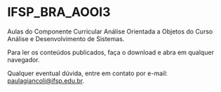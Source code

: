 # IFSP_BRA_AOOI3
Aulas do Componente Curricular Análise Orientada a Objetos do Curso Análise e Desenvolvimento de Sistemas.

Para ler os conteúdos publicados, faça o download e abra em qualquer navegador.

Qualquer eventual dúvida, entre em contato por e-mail: paulagiancoli@ifsp.edu.br.
